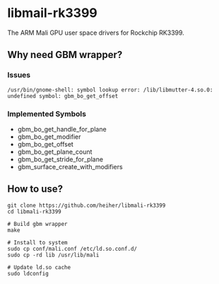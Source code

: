# libmail-rk3399

The ARM Mali GPU user space drivers for Rockchip RK3399.

## Why need GBM wrapper?

### Issues

```
/usr/bin/gnome-shell: symbol lookup error: /lib/libmutter-4.so.0: undefined symbol: gbm_bo_get_offset
```

### Implemented Symbols
* gbm_bo_get_handle_for_plane
* gbm_bo_get_modifier
* gbm_bo_get_offset
* gbm_bo_get_plane_count
* gbm_bo_get_stride_for_plane
* gbm_surface_create_with_modifiers

## How to use?

```
git clone https://github.com/heiher/libmali-rk3399
cd libmali-rk3399

# Build gbm wrapper
make

# Install to system
sudo cp conf/mali.conf /etc/ld.so.conf.d/
sudo cp -rd lib /usr/lib/mali

# Update ld.so cache
sudo ldconfig
```
